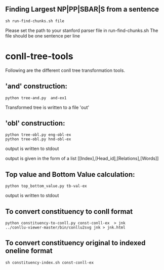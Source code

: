 ## Finding Largest NP|PP|SBAR|S from a sentence

```
sh run-find-chunks.sh file
```
Please set the path to your stanford parser file in run-find-chunks.sh
The file should be one sentence per line


# conll-tree-tools

Following are the different conll tree transformation tools.


'and' construction:
-------------------

```
python tree-and.py  and-ex1
```
Transformed tree is written to a file 'out'


'obl' construction:
-------------------
```
python tree-obl.py eng-obl-ex
python tree-obl.py hnd-obl-ex
```
output is written to stdout

output is  given in the form of a list [[Index],[Head_id],[Relations],[Words]]



Top value and Bottom Value calculation:
-------------------
```
python top_bottom_value.py tb-val-ex
```
output is written to stdout



To convert constituency  to conll format
-------------------
```
python constituency-to-conll.py const-conll-ex  > jnk
../conllu-viewer-master/bin/conllu2svg jnk > jnk.html 
```


To convert constituency original to indexed oneline format
-------------------
```
sh constituency-index.sh const-conll-ex
```

